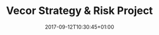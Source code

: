 ---
title: "Vecor Strategy & Risk Project"
date: 2017-09-12T10:30:45+01:00
draft: false
image: "project.png"
image1: 
image1Caption: 
image2: 
image2Caption: 
image3: 
image3Caption:
---